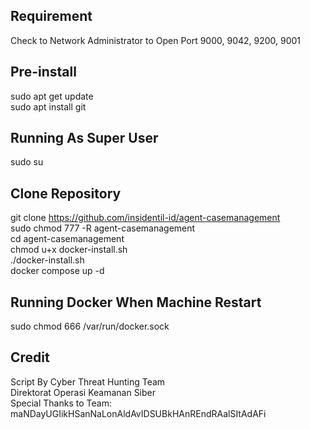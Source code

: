 ## Requirement
Check to Network Administrator to Open Port 9000, 9042, 9200, 9001

## Pre-install
sudo apt get update<br>
sudo apt install git

## Running As Super User
sudo su

## Clone Repository
git clone https://github.com/insidentil-id/agent-casemanagement<br>
sudo chmod 777 -R agent-casemanagement<br>
cd agent-casemanagement<br>
chmod u+x docker-install.sh<br>
./docker-install.sh<br>
docker compose up -d

## Running Docker When Machine Restart
sudo chmod 666 /var/run/docker.sock

## Credit
Script By Cyber Threat Hunting Team<br>
Direktorat Operasi Keamanan Siber<br>
Special Thanks to Team: maNDayUGIikHSanNaLonAldAvIDSUBkHAnREndRAalSItAdAFi